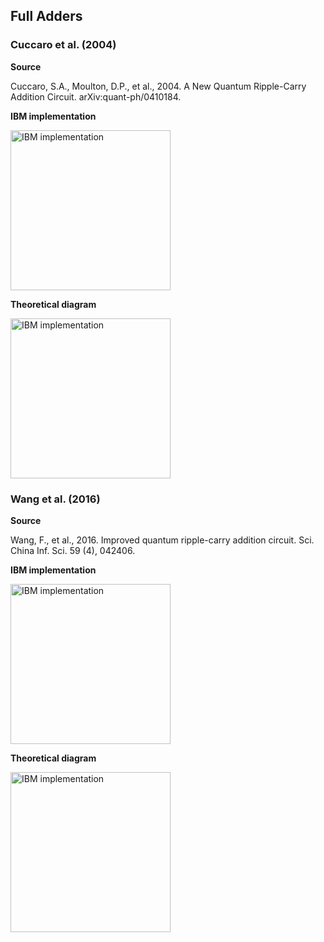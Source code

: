 ## Full Adders

### Cuccaro et al. (2004)
**Source**

Cuccaro, S.A., Moulton, D.P., et al., 2004. A New Quantum Ripple-Carry Addition 
Circuit. arXiv:quant-ph/0410184. 

**IBM implementation**

<img width="256" alt="IBM implementation" src="https://github.com/nelsongarrido/quantumAdders-/assets/6036814/548aa4bf-12f6-47be-ba7a-06b466ec2c3e">

**Theoretical diagram**

<img width="256" alt="IBM implementation" src="https://github.com/nelsongarrido/quantumAdders-/assets/6036814/43803224-5c33-4950-bc6d-25d2f5f803e8">


### Wang et al. (2016)
**Source**

Wang, F., et al., 2016. Improved quantum ripple-carry addition circuit. Sci. China Inf. Sci. 59 (4), 042406.  

**IBM implementation**

<img width="256" alt="IBM implementation" src="https://github.com/nelsongarrido/quantumAdders-/assets/6036814/90de4d3c-99ea-45ed-a8d5-3cc5bee8558f">

**Theoretical diagram**

<img width="256" alt="IBM implementation" src="https://github.com/nelsongarrido/quantumAdders-/assets/6036814/f99cca97-76be-4c86-a227-9af2d898638c">
